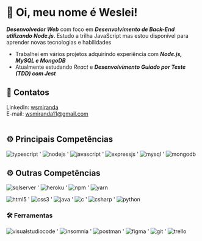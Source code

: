 # :wave: Oi, meu nome é Weslei!
_**Desenvolvedor Web**_ com foco em _**Desenvolvimento de Back-End utilizando Node.js**_. Estudo a trilha JavaScript mas estou disponível para aprender novas tecnologias e habilidades
- Trabalhei em vários projetos adquirindo experiência com _**Node.js, MySQL e MongoDB**_
- Atualmente estudando _React_ e _**Desenvolvimento Guiado por Teste (TDD) com Jest**_

## :iphone: Contatos

LinkedIn: [wsmiranda](https://www.linkedin.com/in/wsmiranda/)</br>
E-mail: wsmiranda11@gmail.com
<br><br>

## :gear: Principais Competências
![typescript](https://img.shields.io/badge/TypeScript-000?style=social&logo=typescript&logoColor=3178c6) '
![nodejs](https://img.shields.io/badge/Node.js-000?style=social&logo=nodedotjs&logoColor=43853D) '
![javascript](https://img.shields.io/badge/JavaScript-000?style=social&logo=javascript&logoColor=yellow) '
![expressjs](https://img.shields.io/badge/Express.js-000?style=social&logo=express&logoColor=black) '
![mysql](https://img.shields.io/badge/MySQL-000?style=social&logo=mysql&logoColor=00000F) '
![mongodb](https://img.shields.io/badge/MongoDB-000?style=social&logo=mongodb&logoColor=4EA94B)

## :gear: Outras Competências
![sqlserver](https://img.shields.io/badge/SQL%20Server-000?style=social&logo=microsoft%20sql%20server&logoColor=CC2927) '
![heroku](https://img.shields.io/badge/Heroku-000?style=social&logo=heroku&logoColor=430098) '
![npm](https://img.shields.io/badge/npm-000?style=social&logo=npm&logoColor=CB3837) '
![yarn](https://img.shields.io/badge/Yarn-000?style=social&logo=yarn&logoColor=2C8EBB)

![html5](https://img.shields.io/badge/HTML5-000?style=social&logo=html5&logoColor=E34F26) '
![css3](https://img.shields.io/badge/CSS3-000?style=social&logo=css3&logoColor=1572B6) '
![java](https://img.shields.io/badge/Java-000?style=social&logo=java&logoColor=007396) '
![c](https://img.shields.io/badge/C-000?style=social&logo=c&logoColor=A8B9CC) '
![csharp](https://img.shields.io/badge/C%23-000?style=social&logo=csharp&logoColor=239120) '
![python](https://img.shields.io/badge/Python-000?style=social&logo=python&logoColor=3776AB)

### :hammer_and_wrench: Ferramentas
![visualstudiocode](https://img.shields.io/badge/Visual%20Studio%20Code-000?style=social&logo=visualstudiocode&logoColor=007ACC) '
![insomnia](https://img.shields.io/badge/Insomnia-000?style=social&logo=insomnia&logoColor=5849be) '
![postman](https://img.shields.io/badge/Postman-000?style=social&logo=postman&logoColor=FF6C37) '
![figma](https://img.shields.io/badge/Figma-000?style=social&logo=figma&logoColor=F24E1E) '
![git](https://img.shields.io/badge/Git-000?style=social&logo=git&logoColor=F05032) '
![trello](https://img.shields.io/badge/Trello-000?style=social&logo=trello&logoColor=0052CC)
